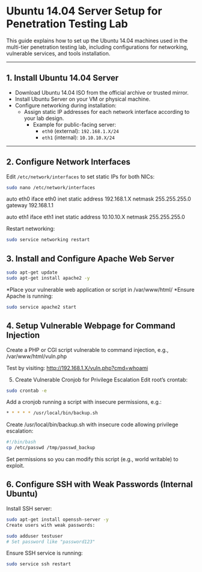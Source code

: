 # Ubuntu 14.04 Server Setup for Penetration Testing Lab

This guide explains how to set up the Ubuntu 14.04 machines used in the multi-tier penetration testing lab, including configurations for networking, vulnerable services, and tools installation.

---

## 1. Install Ubuntu 14.04 Server

- Download Ubuntu 14.04 ISO from the official archive or trusted mirror.
- Install Ubuntu Server on your VM or physical machine.
- Configure networking during installation:
  - Assign static IP addresses for each network interface according to your lab design.
    - Example for public-facing server:
      - `eth0` (external): `192.168.1.X/24`
      - `eth1` (internal): `10.10.10.X/24`

---

## 2. Configure Network Interfaces

Edit `/etc/network/interfaces` to set static IPs for both NICs:

```bash
sudo nano /etc/network/interfaces
```
auto eth0
iface eth0 inet static
    address 192.168.1.X
    netmask 255.255.255.0
    gateway 192.168.1.1

auto eth1
iface eth1 inet static
    address 10.10.10.X
    netmask 255.255.255.0


Restart networking:

```bash
sudo service networking restart
```

## 3. Install and Configure Apache Web Server
```bash
sudo apt-get update
sudo apt-get install apache2 -y
```
*Place your vulnerable web application or script in /var/www/html/
*Ensure Apache is running:
```bash 
sudo service apache2 start
```
## 4. Setup Vulnerable Webpage for Command Injection

Create a PHP or CGI script vulnerable to command injection, e.g., /var/www/html/vuln.php

Test by visiting: http://192.168.1.X/vuln.php?cmd=whoami



5. Create Vulnerable Cronjob for Privilege Escalation
Edit root’s crontab:

```bash
sudo crontab -e
```

Add a cronjob running a script with insecure permissions, e.g.:
```bash
* * * * * /usr/local/bin/backup.sh
```

Create /usr/local/bin/backup.sh with insecure code allowing privilege escalation:
```bash
#!/bin/bash
cp /etc/passwd /tmp/passwd_backup
```

Set permissions so you can modify this script (e.g., world writable) to exploit.

## 6. Configure SSH with Weak Passwords (Internal Ubuntu)
Install SSH server:
```bash
sudo apt-get install openssh-server -y
Create users with weak passwords:
```

```bash
sudo adduser testuser
# Set password like "password123"
```

Ensure SSH service is running:

```bash
sudo service ssh restart
```

